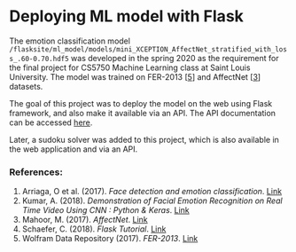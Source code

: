 # Deploying ML model with Flask

The emotion classification model `/flasksite/ml_model/models/mini_XCEPTION_AffectNet_stratified_with_loss_.60-0.70.hdf5` was developed in the spring 2020 as the requirement for the final project for CS5750 Machine Learning class at Saint Louis University. The model was trained on FER-2013 [[5]] and AffectNet [[3]] datasets. 

The goal of this project was to deploy the model on the web using Flask framework, and also make it available via an API. The API documentation can be accessed [here][6].

Later, a sudoku solver was added to this project, which is also available in the web application and via an API.


### References:

1. Arriaga, O et al. (2017). <em>Face detection and emotion classification</em>. [Link][1]
2. Kumar, A. (2018). <em>Demonstration of Facial Emotion Recognition on Real Time Video Using CNN : Python & Keras</em>. [Link][2]
3. Mahoor, M. (2017). <em>AffectNet</em>. [Link][3]
4. Schaefer, C. (2018). <em>Flask Tutorial</em>. [Link][4]
5. Wolfram Data Repository (2017). <em>FER-2013</em>. [Link][5]

[1]: https://github.com/oarriaga/face_classification
[2]: https://appliedmachinelearning.blog/2018/11/28/demonstration-of-facial-emotion-recognition-on-real-time-video-using-cnn-python-keras/
[3]: http://mohammadmahoor.com/affectnet/
[4]: https://www.youtube.com/playlist?list=PL-osiE80TeTs4UjLw5MM6OjgkjFeUxCYH
[5]: https://datarepository.wolframcloud.com/resources/FER-2013
[6]: https://documenter.getpostman.com/view/11985382/T1LFmVRw?version=latest
